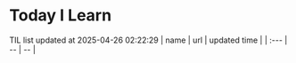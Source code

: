 # Today I Learn 
TIL list updated at 2025-04-26 02:22:29
| name | url | updated time |
| :--- | -- | -- |
